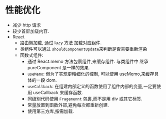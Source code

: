 # 性能优化

-   减少 http 请求
-   较少首屏加载内容.
-   React
    -   路由懒加载, 通过 lazy 方法 加载对应组件.
    -   类组件可以通过 `shouldComponentUpdate`来判断是否需要重新渲染
    -   函数式组件:
        -   通过 React.memo 方法包裹组件,来缓存组件. 与类组件中 继承 pureComponent 是一样的效果.
        -   `useMemo`: 但为了实现更精细化的控制, 可以使用 useMemo,来缓存具体的一段 dom.
        -   `useCallback`: 在组建内部定义的函数使用了组件内部的变量,一定要使用 useCallback 来缓存函数.
        -   同级别代码使用 `Fragemennt` 包裹,而不是用 div 或其它标签.
        -   常量放置到函数外部,避免每次都重新创建.
        -   使用第三方库,按需加载.
